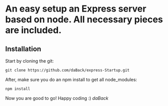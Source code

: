 # An easy setup an Express server based on node. All necessary pieces are included.

## Installation

Start by cloning the git:
```
git clone https://github.com/daBack/express-Startup.git
```
After, make sure you do an npm install to get all node_modules:
```
npm install
```

Now you are good to go!
Happy coding :)
_daBack_
